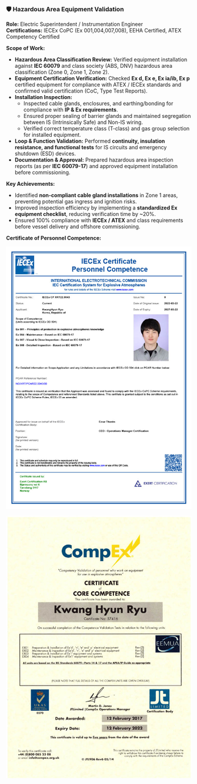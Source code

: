 ### 🛡️ Hazardous Area Equipment Validation  
**Role:** Electric Superintendent / Instrumentation Engineer  
**Certifications:** IECEx CoPC (Ex 001,004,007,008), EEHA Certified, ATEX Competency Certified  

**Scope of Work:**  
- **Hazardous Area Classification Review:** Verified equipment installation against **IEC 60079** and class society (ABS, DNV) hazardous area classification (Zone 0, Zone 1, Zone 2).  
- **Equipment Certification Verification:** Checked **Ex d, Ex e, Ex ia/ib, Ex p** certified equipment for compliance with ATEX / IECEx standards and confirmed valid certification (CoC, Type Test Reports).  
- **Installation Inspection:**  
  - Inspected cable glands, enclosures, and earthing/bonding for compliance with **IP & Ex requirements**.  
  - Ensured proper sealing of barrier glands and maintained segregation between IS (Intrinsically Safe) and Non-IS wiring.  
  - Verified correct temperature class (T-class) and gas group selection for installed equipment.  
- **Loop & Function Validation:** Performed **continuity, insulation resistance, and functional tests** for IS circuits and emergency shutdown (ESD) devices.  
- **Documentation & Approval:** Prepared hazardous area inspection reports (as per **IEC 60079-17**) and approved equipment installation before commissioning.  

**Key Achievements:**  
- Identified **non-compliant cable gland installations** in Zone 1 areas, preventing potential gas ingress and ignition risks.  
- Improved inspection efficiency by implementing a **standardized Ex equipment checklist**, reducing verification time by ~20%.  
- Ensured 100% compliance with **IECEx / ATEX** and class requirements before vessel delivery and offshore commissioning.  

**Certificate of Personnel Competence:**

<p align="center">
  <img src="/Hazardous_Area_Inspection/images/1756087923666-56b1e666-ba4e-4f9e-8aad-c6ef7b46b6a10043_000_1.jpg" alt="Switchboard" width="600">
</p>

<p align="center">
  <img src="/Hazardous_Area_Inspection/images/1756088162445-5e8f5343-50c4-4286-ab12-c1ecd3cd869a_1.jpg" alt="Switchboard" width="600">
</p>
